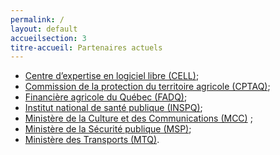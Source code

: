 ```yaml
---
permalink: /
layout: default
accueilsection: 3
titre-accueil: Partenaires actuels
---
```


- [Centre d’expertise en logiciel libre (CELL)](http://www.cspq.gouv.qc.ca/a-propos-du-cspq/centre-dexpertise-en-logiciel-libre/);
- [Commission de la protection du territoire agricole (CPTAQ)](http://www.cptaq.gouv.qc.ca/);
- [Financière agricole du Québec (FADQ)](http://www.fadq.qc.ca/);
- [Institut national de santé publique (INSPQ)](http://www.inspq.qc.ca/);
- [Ministère de la Culture et des Communications (MCC)](http://www.mcc.gouv.qc.ca/) ;
- [Ministère de la Sécurité publique (MSP)](http://www.securitepublique.gouv.qc.ca/);
- [Ministère des Transports (MTQ)](http://www.mtq.gouv.qc.ca/).



